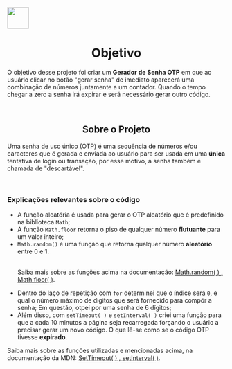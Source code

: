  <img src="https://cdn.pixabay.com/photo/2015/04/23/17/41/javascript-736400_960_720.png" height="50" width="50"/>

<h1 align="center">Objetivo</h1>
  <p>O objetivo desse projeto foi criar um <b>Gerador de Senha OTP</b> em que ao usuário clicar no botão "gerar senha" de imediato aparecerá uma combinação de números juntamente a um contador. Quando o tempo chegar a zero a senha irá expirar e será necessário gerar outro código.</p>

<br> 

<h2 align="center">Sobre o Projeto</h2>
<p>Uma senha de uso único (OTP) é uma sequência de números e/ou caracteres que é gerada e enviada ao usuário para ser usada em uma <b>única</b> tentativa de login ou transação, por esse motivo, a senha também é chamada de "descartável".</p> 

<br>

<h3>Explicações relevantes sobre o código</h3>

 <ul>
   <li>A função aleatória é usada para gerar o OTP aleatório que é predefinido na biblioteca <code>Math</code>;</li>
   <li>A função <code>Math.floor</code> retorna o piso de qualquer número <b>flutuante</b> para um valor inteiro;</li>
   <li><code>Math.random()</code> é uma função que retorna qualquer número <b>aleatório</b> entre 0 e 1.</li>
   
<br>

   <p>Saiba mais sobre as funções acima na documentação: <a href="https://developer.mozilla.org/pt-BR/docs/Web/JavaScript/Reference/Global_Objects/Math/random#:~:text=A%20fun%C3%A7%C3%A3o%20Math.,dimensionar%20para%20um%20intervalo%20desejado.">Math.random( ) , <a href="https://developer.mozilla.org/pt-BR/docs/Web/JavaScript/Reference/Global_Objects/Math/floor#:~:text=A%20fun%C3%A7%C3%A3o%20Math.,dentre%20o%20n%C3%BAmero%20%22x%22.">Math.floor( )</a>.</p>
   
   
   <li>Dentro do laço de repetição com <code>for</code> determinei que o índice será <code>0</code>, e qual o número máximo de digitos que será fornecido para compôr a senha; Em questão, otpei por uma senha de 6 dígitos;</li>
   
   <li>Além disso, com <code>setTimeout( )</code> e <code>setInterval( )</code> criei uma função para que a cada 10 minutos a página seja recarregada forçando o usuário a precisar gerar um novo  código. O que lê-se como se o código OTP tivesse <b>expirado</b>.</li>
 </ul>
 
   <p>Saiba mais sobre as funções utilizadas e mencionadas acima, na documentação da MDN: <a href="https://developer.mozilla.org/en-US/docs/Web/API/setTimeout">SetTimeout( ) , <a href="https://developer.mozilla.org/pt-BR/docs/Web/API/setInterval">setInterval( )</a>.</p>
 </ul>




















